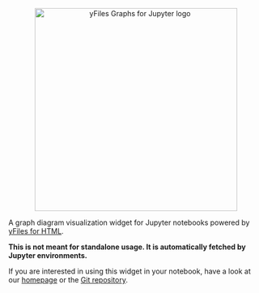 <p align="center">
    <img src="https://raw.githubusercontent.com/yWorks/yfiles-jupyter-graphs/main/screenshots/yfiles-jupyter-graphs-logo.svg" alt='yFiles Graphs for Jupyter logo'  width="400px" style='max-width: 400px'>
</p>

A graph diagram visualization widget for Jupyter notebooks powered by [yFiles for HTML](https://www.yworks.com/yfiles-overview?utm_campaign=yfiles4jupyter&utm_source=github&utm_medium=readme).

**This is not meant for standalone usage. It is automatically fetched by Jupyter environments.**

If you are interested in using this widget in your notebook, have a look at our [homepage](https://www.yworks.com/products/yfiles-graphs-for-jupyter) 
or the [Git repository](https://github.com/yWorks/yfiles-jupyter-graphs).